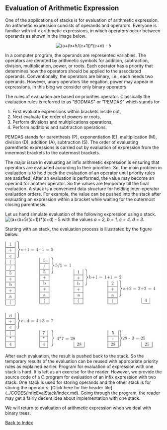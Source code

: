 ## Evaluation of Arithmetic Expression

One of the applications of stacks is for evaluation of arithmetic expression.
An arithmetic expression consists of operands and operators. Everyone is
familiar with infix arithmetic expressions, in which operators occur between operands as shown in the image below.  
<p align="center">
<img src="https://latex.codecogs.com/svg.image?(a&plus;(b&plus;5/(c&plus;1))*(c&plus;d)&space;-&space;5" title="(a+(b+5/(c+1))*(c+d) - 5" />
</p>
In a computer program, the operands are represented variables. 
The operators are denoted by arithmetic symbols for addition, subtraction,
division, multiplication, power, or roots. Each operator has a priority 
that determines how the operators should be applied to 
the associated operands. Conventionally, the operators are binary,
i.e., each needs two operands. However, unary operators like negation,
power may appear in expressions. In this blog we consider only binary
operators. 

The rules of evaluation are based
on priorities operator. Classically the evaluation rules is referred to as 
"BODMAS" or "PEMDAS" which stands for
<ol>
<li>First evaluate expressions within brackets inside out,</li>
<li>Next evaluate the order of powers or roots,</li>
<li>Perform divisions and multiplications operations,</li>
<li>Perform additions and subtraction operations.</li>
</ol>
PEMDAS stands for parenthesis (P), exponentiation (E), multiplication (M),
division (D), addition (A), subtraction (S). 
The order of evaluating parenthetic expressions is carried out by evaluation 
of expression from the innermost brackets to the outermost brackets. 

The major issue in evaluating an infix arithmetic expression is ensuring that 
operators are evaluated according to their priorities. So, the main problem in 
evaluation is to hold back the evaluation of an operator until priority rules
are satisfied. After an evaluation is performed, the value may become an 
operand for another operator. So the values are temporary till the final
evaluation. A stack is a convenient data structure for holding 
inter-operator evaluation orders. For example, the value can be pushed into the stack after evaluating an expression within a bracket while
waiting for the outermost closing parenthesis.

Let us hand simulate evaluation of the following expression using a stack.
<img src="https://latex.codecogs.com/svg.image?(a&plus;(b&plus;5/(c&plus;1))*(c&plus;d)&space;-&space;5" title="(a+(b+5/(c+1))*(c+d) - 5" />
with the values <i>a = 2, b = 1, c = 4, d = 3</i>.

Starting with an stack, the evaluation process is illustrated by the figure below.
<p align="center">
<img src="../images/stackEvaluation.jpg">
</p>
After each evaluation, the result is pushed back to the stack. So the temporary results of the evaluation can be reused with appropriate priority rules as 
explained earlier. Program for evaluation of expression with one stack is hard. It is left as an exercise for the reader. However, we provide the source
code of a C program for evaluation of an infix expression with two stack. One stack is used for storing operands and the other stack is for storing the 
operators. [Click here for the header file](../CODES/infixEvalStack/index.md). Going through the program, the reader may get a fairly decent idea about implementation with one stack. 

We will return to evaluation of arithmetic expression when we deal with binary trees.

[Back to Index](../index.md)
